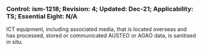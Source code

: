 ### Control: ism-1218; Revision: 4; Updated: Dec-21; Applicability: TS; Essential Eight: N/A
<p>ICT equipment, including associated media, that is located overseas and has processed, stored or communicated AUSTEO or AGAO data, is sanitised in situ.</p>